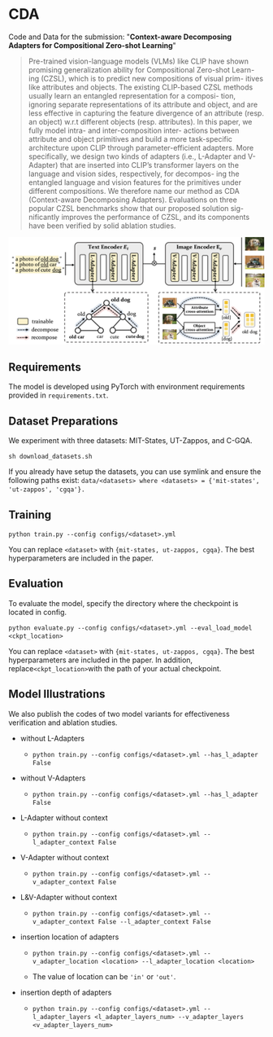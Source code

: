 # CDA
Code and Data for the submission: "**Context-aware Decomposing Adapters for Compositional Zero-shot Learning**"
> Pre-trained vision-language models (VLMs) like CLIP have shown promising generalization ability for Compositional Zero-shot Learn- ing (CZSL), which is to predict new compositions of visual prim- itives like attributes and objects. The existing CLIP-based CZSL methods usually learn an entangled representation for a composi- tion, ignoring separate representations of its attribute and object, and are less effective in capturing the feature divergence of an attribute (resp. an object) w.r.t different objects (resp. attributes). In this paper, we fully model intra- and inter-composition inter- actions between attribute and object primitives and build a more task-specific architecture upon CLIP through parameter-efficient adapters. More specifically, we design two kinds of adapters (i.e., L-Adapter and V-Adapter) that are inserted into CLIP’s transformer layers on the language and vision sides, respectively, for decompos- ing the entangled language and vision features for the primitives under different compositions. We therefore name our method as CDA (Context-aware Decomposing Adapters). Evaluations on three popular CZSL benchmarks show that our proposed solution sig- nificantly improves the performance of CZSL, and its components have been verified by solid ablation studies.

![overall](./figs/overview.png)  
## Requirements

The model is developed using PyTorch with environment requirements provided in `requirements.txt`.
## Dataset Preparations
We experiment with three datasets: MIT-States, UT-Zappos, and C-GQA.

```
sh download_datasets.sh
```

If you already have setup the datasets, you can use symlink and ensure the following paths exist: `data/<datasets> where <datasets> = {'mit-states', 'ut-zappos', 'cgqa'}.`

## Training

```
python train.py --config configs/<dataset>.yml
```

You can replace `<dataset>` with `{mit-states, ut-zappos, cgqa}`. The best hyperparameters are included in the paper.

## Evaluation
To evaluate the model, specify the directory where the checkpoint is located in config.

```
python evaluate.py --config configs/<dataset>.yml --eval_load_model <ckpt_location>
```

You can replace `<dataset>` with `{mit-states, ut-zappos, cgqa}`. The best hyperparameters are included in the paper. In addition, replace`<ckpt_location>`with the path of your actual checkpoint.

## Model Illustrations
We also publish the codes of two model variants for effectiveness verification and ablation studies.
- without L-Adapters

  - ```
    python train.py --config configs/<dataset>.yml --has_l_adapter False
    ```

- without V-Adapters

  - ```
    python train.py --config configs/<dataset>.yml --has_l_adapter False
    ```

- L-Adapter without context

  - ```
    python train.py --config configs/<dataset>.yml --l_adapter_context False
    ```

- V-Adapter without context

  - ```
    python train.py --config configs/<dataset>.yml --v_adapter_context False
    ```

- L&V-Adapter without context

  - ```
    python train.py --config configs/<dataset>.yml --v_adapter_context False --l_adapter_context False
    ```

- insertion location of adapters

  - ```
    python train.py --config configs/<dataset>.yml --v_adapter_location <location> --l_adapter_location <location>
    ```

  - The value of location can be `'in'` or `'out'`.

- insertion depth of adapters

  - ```
    python train.py --config configs/<dataset>.yml --l_adapter_layers <l_adapter_layers_num> --v_adapter_layers <v_adapter_layers_num>
    ```

    

